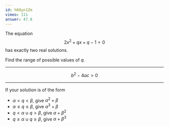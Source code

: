 ```yaml
---
id: h6Oyn1Zm
vimeo: 111
answer: 47.8
---
```


The equation
$$
2x^2 + qx + q-1 = 0
$$
has exactly two real solutions.

Find the range of possible values of $q$.

---

$$
b^2 - 4ac > 0
$$

---

If your solution is of the form
 - $\alpha < q < \beta$, give $\alpha^2 + \beta$
 - $\alpha \leq q \leq \beta$, give $\alpha^3 + \beta$
 - $q < \alpha \cup q > \beta$, give $\alpha + \beta^2$
 - $q \leq \alpha \cup q \geq \beta$, give $\alpha + \beta^3$
